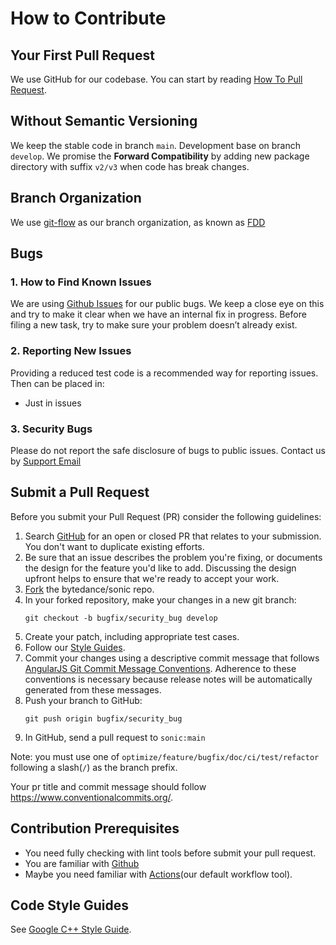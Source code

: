 # How to Contribute

## Your First Pull Request
We use GitHub for our codebase. You can start by reading [How To Pull Request](https://docs.github.com/en/github/collaborating-with-issues-and-pull-requests/about-pull-requests).

## Without Semantic Versioning
We keep the stable code in branch `main`. Development base on branch `develop`. We promise the **Forward Compatibility** by adding new package directory with suffix `v2/v3` when code has break changes.

## Branch Organization
We use [git-flow](https://nvie.com/posts/a-successful-git-branching-model/) as our branch organization, as known as [FDD](https://en.wikipedia.org/wiki/Feature-driven_development)


## Bugs
### 1. How to Find Known Issues
We are using [Github Issues](https://github.com/bytedance/sonic/issues) for our public bugs. We keep a close eye on this and try to make it clear when we have an internal fix in progress. Before filing a new task, try to make sure your problem doesn’t already exist.

### 2. Reporting New Issues
Providing a reduced test code is a recommended way for reporting issues. Then can be placed in:
- Just in issues

### 3. Security Bugs
Please do not report the safe disclosure of bugs to public issues. Contact us by [Support Email](mailto:sonic@bytedance.com)

## Submit a Pull Request
Before you submit your Pull Request (PR) consider the following guidelines:
1. Search [GitHub](https://github.com/bytedance/sonic/pulls) for an open or closed PR that relates to your submission. You don't want to duplicate existing efforts.
2. Be sure that an issue describes the problem you're fixing, or documents the design for the feature you'd like to add. Discussing the design upfront helps to ensure that we're ready to accept your work.
3. [Fork](https://docs.github.com/en/github/getting-started-with-github/fork-a-repo) the bytedance/sonic repo.
4. In your forked repository, make your changes in a new git branch:
    ```
    git checkout -b bugfix/security_bug develop
    ```
5. Create your patch, including appropriate test cases.
6. Follow our [Style Guides](#code-style-guides).
7. Commit your changes using a descriptive commit message that follows [AngularJS Git Commit Message Conventions](https://docs.google.com/document/d/1QrDFcIiPjSLDn3EL15IJygNPiHORgU1_OOAqWjiDU5Y/edit).
   Adherence to these conventions is necessary because release notes will be automatically generated from these messages.
8. Push your branch to GitHub:
    ```
    git push origin bugfix/security_bug
    ```
9. In GitHub, send a pull request to `sonic:main`

Note: you must use one of `optimize/feature/bugfix/doc/ci/test/refactor` following a slash(`/`) as the branch prefix.

Your pr title and commit message should follow https://www.conventionalcommits.org/.

## Contribution Prerequisites
- You need fully checking with lint tools before submit your pull request.
- You are familiar with [Github](https://github.com) 
- Maybe you need familiar with [Actions](https://github.com/features/actions)(our default workflow tool).

## Code Style Guides
See [Google C++ Style Guide](https://google.github.io/styleguide/cppguide.html).

